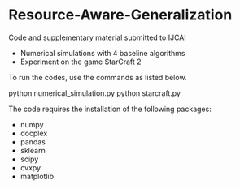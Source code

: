 # Resource-Aware-Generalization
Code and supplementary material submitted to IJCAI
- Numerical simulations with 4 baseline algorithms 
- Experiment on the game StarCraft 2

To run the codes, use the commands as listed below.

python numerical_simulation.py
python starcraft.py

The code requires the installation of the following packages:
- numpy
- docplex
- pandas
- sklearn
- scipy
- cvxpy
- matplotlib

